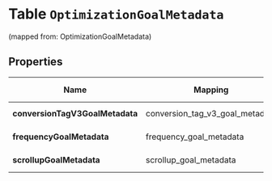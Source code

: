
# Table `OptimizationGoalMetadata`
(mapped from: OptimizationGoalMetadata)

## Properties
Name | Mapping | SQL Type | Default | Type | Description | Notes
---- | ------- | -------- | ------- | ---- | ----------- | -----
**conversionTagV3GoalMetadata** | conversion_tag_v3_goal_metadata | long |  | [**OptimizationGoalMetadataConversionTagV3GoalMetadata**](OptimizationGoalMetadataConversionTagV3GoalMetadata.md) |  |  [optional] [foreignkey]
**frequencyGoalMetadata** | frequency_goal_metadata | long |  | [**OptimizationGoalMetadataFrequencyGoalMetadata**](OptimizationGoalMetadataFrequencyGoalMetadata.md) |  |  [optional] [foreignkey]
**scrollupGoalMetadata** | scrollup_goal_metadata | long |  | [**OptimizationGoalMetadataScrollupGoalMetadata**](OptimizationGoalMetadataScrollupGoalMetadata.md) |  |  [optional] [foreignkey]





